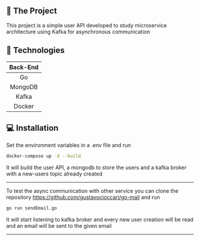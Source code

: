 ## :file_folder: The Project
This project is a simple user API developed to study microservice architecture using Kafka for asynchronous communication

## :rocket: Technologies
|   Back-End   |
| :---:        |
| Go           |
| MongoDB      |
| Kafka        |
| Docker        |

## :computer: Installation
Set the environment variables in a .env file and run
```bash
docker-compose up -d --build
```
It will build the user API, a mongodb to store the users and a kafka broker with a new-users topic already created
___
To test the async communication with other service you can clone the repository https://github.com/gustavocioccari/go-mail and run
```bash
go run sendEmail.go
```
It will start listening to kafka broker and every new user creation will be read and an email will be sent to the given email
___